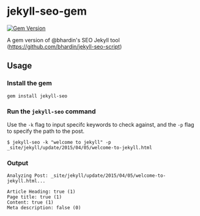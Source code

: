 # jekyll-seo-gem

[![Gem Version](https://badge.fury.io/rb/jekyll-seo.svg)](https://badge.fury.io/rb/jekyll-seo)

A gem version of @bhardin's SEO Jekyll tool (https://github.com/bhardin/jekyll-seo-script)

## Usage
### Install the gem
`gem install jekyll-seo`

### Run the `jekyll-seo` command

Use the `-k` flag to input specifc keywords to check against, and the `-p` flag to specify the path to the post.

```
$ jekyll-seo -k "welcome to jekyll" -p _site/jekyll/update/2015/04/05/welcome-to-jekyll.html
```

### Output
```
Analyzing Post: _site/jekyll/update/2015/04/05/welcome-to-jekyll.html...

Article Heading: true (1)
Page title: true (1)
Content: true (1)
Meta description: false (0)
```
